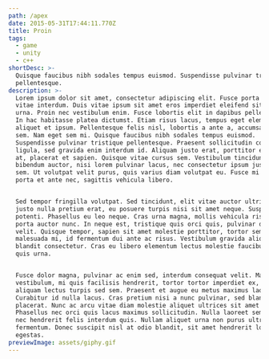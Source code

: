 ```yaml
---
path: /apex
date: 2015-05-31T17:44:11.770Z
title: Proin
tags:
  - game
  - unity
  - c++
shortDesc: >-
  Quisque faucibus nibh sodales tempus euismod. Suspendisse pulvinar tristique
  pellentesque.
description: >-
  Lorem ipsum dolor sit amet, consectetur adipiscing elit. Fusce porta sed orci
  vitae interdum. Duis vitae ipsum sit amet eros imperdiet eleifend sit amet sed
  urna. Proin nec vestibulum enim. Fusce lobortis elit in dapibus pellentesque.
  In hac habitasse platea dictumst. Etiam risus lacus, tempus eget elementum at,
  aliquet et ipsum. Pellentesque felis nisl, lobortis a ante a, accumsan sodales
  sem. Nam eget sem mi. Quisque faucibus nibh sodales tempus euismod.
  Suspendisse pulvinar tristique pellentesque. Praesent sollicitudin consequat
  ligula, sed gravida enim interdum id. Aliquam justo erat, porttitor eu auctor
  at, placerat et sapien. Quisque vitae cursus sem. Vestibulum tincidunt, urna a
  bibendum auctor, nisi lorem pulvinar lacus, nec consectetur ipsum justo eget
  sem. Ut volutpat velit purus, quis varius diam volutpat eu. Fusce mi nisi,
  porta et ante nec, sagittis vehicula libero.


  Sed tempor fringilla volutpat. Sed tincidunt, elit vitae auctor ultrices,
  justo nulla pretium erat, eu posuere turpis nisi sit amet neque. Suspendisse
  potenti. Phasellus eu leo neque. Cras urna magna, mollis vehicula risus eget,
  porta auctor nunc. In neque est, tristique quis orci quis, pulvinar dictum
  velit. Quisque tempor, sapien sit amet molestie porttitor, tortor sem
  malesuada mi, id fermentum dui ante ac risus. Vestibulum gravida aliquet enim
  blandit consectetur. Cras eu libero elementum lectus molestie faucibus vitae
  quis urna.


  Fusce dolor magna, pulvinar ac enim sed, interdum consequat velit. Maecenas
  vestibulum, mi quis facilisis hendrerit, tortor tortor imperdiet ex, eu
  aliquam lectus turpis sed sem. Praesent et augue eu metus maximus laoreet.
  Curabitur id nulla lacus. Cras pretium nisi a nunc pulvinar, sed blandit nisl
  placerat. Nunc ac arcu vitae diam molestie aliquet ultrices sit amet arcu.
  Phasellus nec orci quis lacus maximus sollicitudin. Nulla laoreet sem erat,
  nec hendrerit felis interdum quis. Nullam aliquet urna non purus ultrices
  fermentum. Donec suscipit nisl at odio blandit, sit amet hendrerit lorem
  egestas.
previewImage: assets/giphy.gif
---
```


